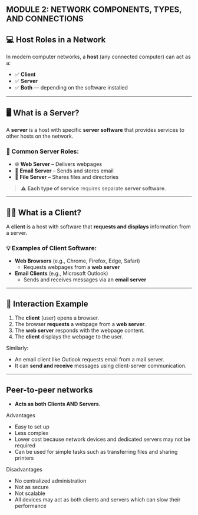 
MODULE 2: NETWORK COMPONENTS, TYPES, AND CONNECTIONS
---

## 💻 Host Roles in a Network

In modern computer networks, a **host** (any connected computer) can act as a:

- ✅ **Client**
- ✅ **Server**
- ✅ **Both** — depending on the software installed

---

## 🖥️ What is a Server?

A **server** is a host with specific **server software** that provides services to other hosts on the network.

### 🔧 Common Server Roles:
- 🌐 **Web Server** – Delivers webpages
- 📧 **Email Server** – Sends and stores email
- 📂 **File Server** – Shares files and directories

> ⚠️ **Each type of service** requires separate **server software**.

---

## 👨‍💻 What is a Client?

A **client** is a host with software that **requests and displays** information from a server.

### 💡 Examples of Client Software:
- **Web Browsers** (e.g., Chrome, Firefox, Edge, Safari)
  - Requests webpages from a **web server**
- **Email Clients** (e.g., Microsoft Outlook)
  - Sends and receives messages via an **email server**

---

## 🔁 Interaction Example

1. The **client** (user) opens a browser.
2. The browser **requests** a webpage from a **web server**.
3. The **web server** responds with the webpage content.
4. The **client** displays the webpage to the user.

Similarly:
- An email client like Outlook requests email from a mail server.
- It can **send and receive** messages using client-server communication.

---

## Peer-to-peer networks
- **Acts as both Clients AND Servers.**

Advantages
- Easy to set up
- Less complex
- Lower cost because network devices and dedicated servers may not be required
- Can be used for simple tasks such as transferring files and sharing printers

Disadvantages 
- No centralized administration
- Not as secure
- Not scalable
- All devices may act as both clients and servers which can slow their performance

